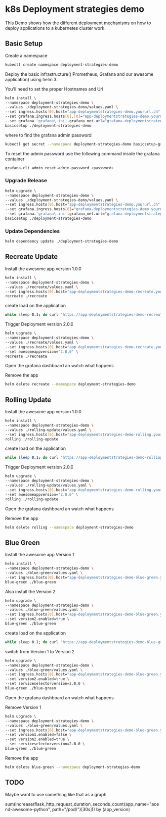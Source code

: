 # k8s Deployment strategies demo

This Demo shows how the different deployment mechanisms on how to deploy applications to a kubernetes cluster work.


## Basic Setup

Create a namespace

```bash
kubectl create namespace deployment-strategies-demo
```

Deploy the basic infrastructure() Prometheus, Grafana and our awesome application) using helm 3.

You'll need to set the proper Hostnames and Url

```bash
helm install \
--namespace deployment-strategies-demo \
--values ./deployment-strategies-demo/values.yaml \
--set ingress.hosts[0].host="app-deploymentstrategies-demo.yoururl.ch" \
--set grafana.ingress.hosts[0].[0]="app-deploymentstrategies-demo.yoururl.ch" \
--set grafana.'grafana\.ini'.grafana_net.url="grafana-deploymentstrategies-demo.yoururl.ch" \
basicsetup ./deployment-strategies-demo
```

where to find the grafana admin password

```bash
kubectl get secret --namespace deployment-strategies-demo basicsetup-grafana -o jsonpath="{.data.admin-password}" | base64 --decode ; echo
```

To reset the admin password use the following command inside the grafana container

```bash
grafana-cli admin reset-admin-password <password>
```


### Upgrade Release

```bash
helm upgrade \
--namespace deployment-strategies-demo \
--values ./deployment-strategies-demo/values.yaml \
--set ingress.hosts[0].host="app-deploymentstrategies-demo.yoururl.ch" \
--set grafana.ingress.hosts[0]="grafana-deploymentstrategies-demo.yoururl.ch" \
--set grafana.'grafana\.ini'.grafana_net.url="grafana-deploymentstrategies-demo.yoururl.ch" \
basicsetup ./deployment-strategies-demo
```


### Update Dependencies

```bash
helm dependency update ./deployment-strategies-demo
```


## Recreate Update

Install the awesome app version 1.0.0

```bash
helm install \
--namespace deployment-strategies-demo \
--values ./recreate/values.yaml \
--set ingress.hosts[0].host="app-deploymentstrategies-demo-recreate.yoururl.ch" \
recreate ./recreate
```

create load on the application

```bash
while sleep 0.1; do curl "https://app-deploymentstrategies-demo-recreate.yoururl.ch/pod/"; done
```

Trigger Deployment version 2.0.0

```bash
helm upgrade \
--namespace deployment-strategies-demo \
--values ./recreate/values.yaml \
--set ingress.hosts[0].host="app-deploymentstrategies-demo-recreate.yoururl.ch" \
--set awesomeappversion="2.0.0" \
recreate ./recreate
```

Open the grafana dashboard an watch what happens

Remove the app

```bash
helm delete recreate --namespace deployment-strategies-demo
```


## Rolling Update

Install the awesome app version 1.0.0

```bash
helm install \
--namespace deployment-strategies-demo \
--values ./rolling-update/values.yaml \
--set ingress.hosts[0].host="app-deploymentstrategies-demo-rolling.yoururl.ch" \
rolling ./rolling-update
```

create load on the application

```bash
while sleep 0.1; do curl "https://app-deploymentstrategies-demo-rolling.yoururl.ch/pod/"; done
```

Trigger Deployment version 2.0.0

```bash
helm upgrade \
--namespace deployment-strategies-demo \
--values ./rolling-update/values.yaml \
--set ingress.hosts[0].host="app-deploymentstrategies-demo-rolling.yoururl.ch" \
--set awesomeappversion="2.0.0" \
rolling ./rolling-update
```

Open the grafana dashboard an watch what happens

Remove the app

```bash
helm delete rolling --namespace deployment-strategies-demo
```


## Blue Green

Install the awesome app Version 1

```bash
helm install \
--namespace deployment-strategies-demo \
--values ./blue-green/values.yaml \
--set ingress.hosts[0].host="app-deploymentstrategies-demo-blue-green.yoururl.ch" \
blue-green ./blue-green
```

Also install the Version 2

```bash
helm upgrade \
--namespace deployment-strategies-demo \
--values ./blue-green/values.yaml \
--set ingress.hosts[0].host="app-deploymentstrategies-demo-blue-green.yoururl.ch" \
--set version2.enabled=true \
blue-green ./blue-green
```

create load on the application

```bash
while sleep 0.1; do curl "https://app-deploymentstrategies-demo-blue-green.yoururl.ch/pod/"; done
```

switch from Version 1 to Version 2

```bash
helm upgrade \
--namespace deployment-strategies-demo \
--values ./blue-green/values.yaml \
--set ingress.hosts[0].host="app-deploymentstrategies-demo-blue-green.yoururl.ch" \
--set version2.enabled=true \
--set serviceselectorversion=2.0.0 \
blue-green ./blue-green
```

Open the grafana dashboard an watch what happens

Remove Version 1

```bash
helm upgrade \
--namespace deployment-strategies-demo \
--values ./blue-green/values.yaml \
--set ingress.hosts[0].host="app-deploymentstrategies-demo-blue-green.yoururl.ch" \
--set version1.enabled=false \
--set version2.enabled=true \
--set serviceselectorversion=2.0.0 \
blue-green ./blue-green
```

Remove the app

```bash
helm delete blue-green --namespace deployment-strategies-demo
```


## TODO

Maybe want to use something like that as a graph


sum(increase(flask_http_request_duration_seconds_count{app_name="acend-awesome-python", path="/pod/"}[30s])) by (app_version)
